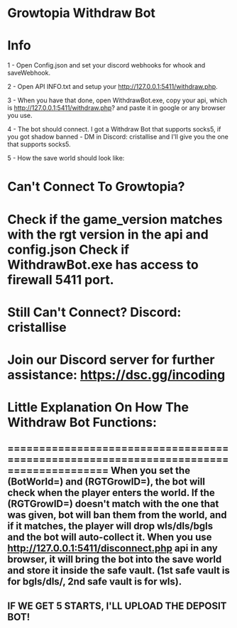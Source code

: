 Growtopia Withdraw Bot
======================================================================================

# Info
1 - Open Config.json and set your discord webhooks for whook and saveWebhook.

2 - Open API INFO.txt and setup your http://127.0.0.1:5411/withdraw.php.

3 - When you have that done, open WithdrawBot.exe, copy your api, which is http://127.0.0.1:5411/withdraw.php? and paste it in google or any browser you use.

4 - The bot should connect. I got a Withdraw Bot that supports socks5, if you got shadow banned - DM in Discord: cristallise and I'll give you the one that supports socks5.

5 - How the save world should look like:

# Can't Connect To Growtopia?

Check if the game_version matches with the rgt version in the api and config.json
Check if WithdrawBot.exe has access to firewall 5411 port.
======================================================================================
# Still Can't Connect? Discord: cristallise
# Join our Discord server for further assistance: https://dsc.gg/incoding

# Little Explanation On How The Withdraw Bot Functions:
======================================================================================
When you set the (BotWorld=) and (RGTGrowID=), the bot will check when the player enters the world. If the (RGTGrowID=) doesn't match with the one that was given, bot will ban them from the world, and if it matches, the player will drop wls/dls/bgls and the bot will auto-collect it. When you use http://127.0.0.1:5411/disconnect.php api in any browser, it will bring the bot into the save world and store it inside the safe vault. (1st safe vault is for bgls/dls/, 2nd safe vault is for wls).
------------------------------------------------
IF WE GET 5 STARTS, I'LL UPLOAD THE DEPOSIT BOT!
------------------------------------------------
